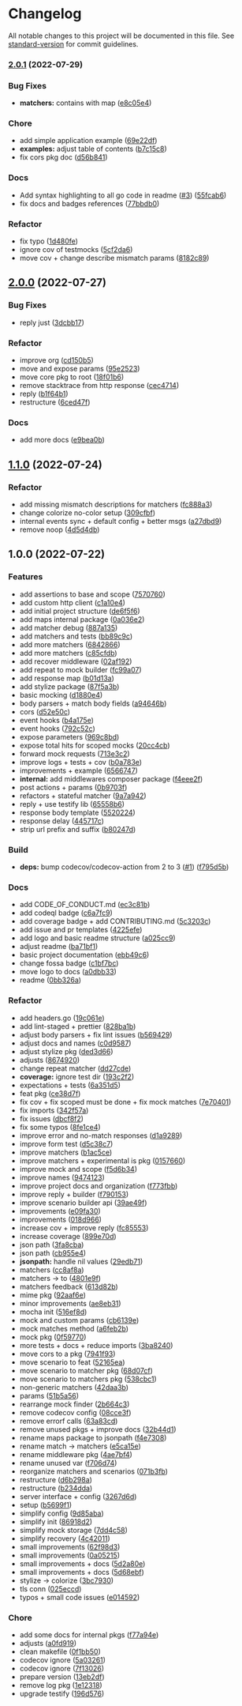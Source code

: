 # Changelog

All notable changes to this project will be documented in this file. See [standard-version](https://github.com/conventional-changelog/standard-version) for commit guidelines.

### [2.0.1](https://github.com/vitorsalgado/mocha/compare/v2.0.0...v2.0.1) (2022-07-29)

### Bug Fixes

- **matchers:** contains with map ([e8c05e4](https://github.com/vitorsalgado/mocha/commit/e8c05e44455a5a055a69b3561f2e674ede8b4019))

### Chore

- add simple application example ([69e22df](https://github.com/vitorsalgado/mocha/commit/69e22df9dfb127f4670b91a00bba44d0fe36a875))
- **examples:** adjust table of contents ([b7c15c8](https://github.com/vitorsalgado/mocha/commit/b7c15c8756acb94dd848358ca57b22792318d3cb))
- fix cors pkg doc ([d56b841](https://github.com/vitorsalgado/mocha/commit/d56b8416be6ec989c136db718ee98b6a22f2efe2))

### Docs

- Add syntax highlighting to all go code in readme ([#3](https://github.com/vitorsalgado/mocha/issues/3)) ([55fcab6](https://github.com/vitorsalgado/mocha/commit/55fcab6f0d0ed6956bbb6de3d834bc40a01e4f72))
- fix docs and badges references ([77bbdb0](https://github.com/vitorsalgado/mocha/commit/77bbdb0249f0cbbd0578664b29d992a99eff5c93))

### Refactor

- fix typo ([1d480fe](https://github.com/vitorsalgado/mocha/commit/1d480feaef07e7ec91a2677959f2bc904afd027e))
- ignore cov of testmocks ([5cf2da6](https://github.com/vitorsalgado/mocha/commit/5cf2da6b0c2f81a3d39fa27b13fb0bd2c46c9f15))
- move cov + change describe mismatch params ([8182c89](https://github.com/vitorsalgado/mocha/commit/8182c8913133f2865238726a5cb577b6946c2cb1))

## [2.0.0](https://github.com/vitorsalgado/mocha/compare/v1.1.0...v2.0.0) (2022-07-27)

### Bug Fixes

- reply just ([3dcbb17](https://github.com/vitorsalgado/mocha/commit/3dcbb17ffe5dcdfbc0a8264745101031d07af3ec))

### Refactor

- improve org ([cd150b5](https://github.com/vitorsalgado/mocha/commit/cd150b59ee1ad58a032be1dc7a5d62f461d175da))
- move and expose params ([95e2523](https://github.com/vitorsalgado/mocha/commit/95e2523b98263abf4942b3450f36ca56c9c1a106))
- move core pkg to root ([18f01b6](https://github.com/vitorsalgado/mocha/commit/18f01b673a9ebecc1fd5d9633a21c8526471d099))
- remove stacktrace from http response ([cec4714](https://github.com/vitorsalgado/mocha/commit/cec47144ba68b47293991eb79677410caad4636f))
- reply ([b1f64b1](https://github.com/vitorsalgado/mocha/commit/b1f64b1357bf8aca143e7969be86831ab104252b))
- restructure ([6ced47f](https://github.com/vitorsalgado/mocha/commit/6ced47ffc002f4338fbb2839f0b17f5d0473a5fd))

### Docs

- add more docs ([e9bea0b](https://github.com/vitorsalgado/mocha/commit/e9bea0bd33eec97d2b572f01149fbcf2b59fab83))

## [1.1.0](https://github.com/vitorsalgado/mocha/compare/v1.0.0...v1.1.0) (2022-07-24)

### Refactor

- add missing mismatch descriptions for matchers ([fc888a3](https://github.com/vitorsalgado/mocha/commit/fc888a34dac86cf0830017c725402276c8d8fd0c))
- change colorize no-color setup ([309cfbf](https://github.com/vitorsalgado/mocha/commit/309cfbf16318b28bcd47742022cddda80e171888))
- internal events sync + default config + better msgs ([a27dbd9](https://github.com/vitorsalgado/mocha/commit/a27dbd9a69267802ebd1ce76958c628e4a4fdcae))
- remove noop ([4d5d4db](https://github.com/vitorsalgado/mocha/commit/4d5d4db07904e3a6b58efc4847c0f1df1bf1003c))

## 1.0.0 (2022-07-22)

### Features

- add assertions to base and scope ([7570760](https://github.com/vitorsalgado/mocha/commit/75707605df90eb6a80dd9aff62dfde98a36cbc7a))
- add custom http client ([c1a10e4](https://github.com/vitorsalgado/mocha/commit/c1a10e426981059baea0b0498ee13d2be0a7f08d))
- add initial project structure ([de6f5f6](https://github.com/vitorsalgado/mocha/commit/de6f5f69beaea0297977fd742dbe815f876a48f8))
- add maps internal package ([0a036e2](https://github.com/vitorsalgado/mocha/commit/0a036e204f01e84bed74f842a0de644a633d32fa))
- add matcher debug ([887a135](https://github.com/vitorsalgado/mocha/commit/887a135b859f4f61c989fea7cef960d9ad9d2de0))
- add matchers and tests ([bb89c9c](https://github.com/vitorsalgado/mocha/commit/bb89c9c56bd320eb29ad94cd88a0ea4dfa8442ee))
- add more matchers ([6842866](https://github.com/vitorsalgado/mocha/commit/6842866f96ccd8c15fba8408c5b85acdfa48cd75))
- add more matchers ([c85cfdb](https://github.com/vitorsalgado/mocha/commit/c85cfdb68bb441b7bcfda69a5f841077c450de8e))
- add recover middleware ([02af192](https://github.com/vitorsalgado/mocha/commit/02af19228a76623cc0da94c8b457388f55d72aed))
- add repeat to mock builder ([fc99a07](https://github.com/vitorsalgado/mocha/commit/fc99a071c6a72e3fca83fb828a0bb3fd7a02294f))
- add response map ([b01d13a](https://github.com/vitorsalgado/mocha/commit/b01d13af5d7b7a2ea80b83e3ccc71ae994ec8d34))
- add stylize package ([87f5a3b](https://github.com/vitorsalgado/mocha/commit/87f5a3b9b459fcac53b8502bc89314f1e27e8cee))
- basic mocking ([d1880e4](https://github.com/vitorsalgado/mocha/commit/d1880e436c7666678e4255017b600a139d2c91c2))
- body parsers + match body fields ([a94646b](https://github.com/vitorsalgado/mocha/commit/a94646b32294d37ad89bf995f32e96a122928847))
- cors ([d52e50c](https://github.com/vitorsalgado/mocha/commit/d52e50c3dbc43a19da730a31cd3221a6f2fcbcb1))
- event hooks ([b4a175e](https://github.com/vitorsalgado/mocha/commit/b4a175e2f8ada35ebbd5d89b241858466cbfaef5))
- event hooks ([792c52c](https://github.com/vitorsalgado/mocha/commit/792c52ca9c4b3d35c8c7ebfc56af43f98d5e1e9f))
- expose parameters ([969c8bd](https://github.com/vitorsalgado/mocha/commit/969c8bd015661d08202529f2e6cb639ec9301842))
- expose total hits for scoped mocks ([20cc4cb](https://github.com/vitorsalgado/mocha/commit/20cc4cb0a66af17b8b761dfe8d6039d3b4665415))
- forward mock requests ([713e3c2](https://github.com/vitorsalgado/mocha/commit/713e3c265c8372640f723ff165018a898e2f606c))
- improve logs + tests + cov ([b0a783e](https://github.com/vitorsalgado/mocha/commit/b0a783e145984f97173e61c88bc9dff89c104fa0))
- improvements + example ([6566747](https://github.com/vitorsalgado/mocha/commit/65667471a786a9c56d8174d98167327f0b4d08d4))
- **internal:** add middlewares composer package ([f4eee2f](https://github.com/vitorsalgado/mocha/commit/f4eee2f65837199d845ac57b3cf4b98c5f8d568b))
- post actions + params ([0b9703f](https://github.com/vitorsalgado/mocha/commit/0b9703f62211cee063b5a068f6e75e3f4015ebf7))
- refactors + stateful matcher ([9a7a942](https://github.com/vitorsalgado/mocha/commit/9a7a942988652f27fdc0ae111c93e773d20e7235))
- reply + use testify lib ([65558b6](https://github.com/vitorsalgado/mocha/commit/65558b6f4cb7931ad3175fda334c2fabfd12c660))
- response body template ([5520224](https://github.com/vitorsalgado/mocha/commit/5520224d271a62546e53f68b3ffde6d4b2ff9435))
- response delay ([445717c](https://github.com/vitorsalgado/mocha/commit/445717c385012d6f51f6b2569698bec395249e67))
- strip url prefix and suffix ([b80247d](https://github.com/vitorsalgado/mocha/commit/b80247d94677840a349b3245c3a39030e4e3f904))

### Build

- **deps:** bump codecov/codecov-action from 2 to 3 ([#1](https://github.com/vitorsalgado/mocha/issues/1)) ([f795d5b](https://github.com/vitorsalgado/mocha/commit/f795d5bbc2df9552c156d1820418b9898d95275b))

### Docs

- add CODE_OF_CONDUCT.md ([ec3c81b](https://github.com/vitorsalgado/mocha/commit/ec3c81b8441c95fd18a2dc1c4a37121485648701))
- add codeql badge ([c6a7fc9](https://github.com/vitorsalgado/mocha/commit/c6a7fc95463b1068aef40b19568b28f88a388daa))
- add coverage badge + add CONTRIBUTING.md ([5c3203c](https://github.com/vitorsalgado/mocha/commit/5c3203c4e13fcb33bf3d1aa64992730c2e0381c0))
- add issue and pr templates ([4225efe](https://github.com/vitorsalgado/mocha/commit/4225efe34909c97c0087396ede701f45258d3a65))
- add logo and basic readme structure ([a025cc9](https://github.com/vitorsalgado/mocha/commit/a025cc92aa761ebe7e8907c81d0453ae1191583c))
- adjust readme ([ba71bf1](https://github.com/vitorsalgado/mocha/commit/ba71bf1c77eaf7ae41683af6d104a61198747e78))
- basic project documentation ([ebb49c6](https://github.com/vitorsalgado/mocha/commit/ebb49c6898caef520784f85267c4a0c003cd7fc8))
- change fossa badge ([c1bf7bc](https://github.com/vitorsalgado/mocha/commit/c1bf7bca90dd4de67e756655538b482e50a74e4c))
- move logo to docs ([a0dbb33](https://github.com/vitorsalgado/mocha/commit/a0dbb33179cd8a37ae04295f805a670c9b43c92d))
- readme ([0bb326a](https://github.com/vitorsalgado/mocha/commit/0bb326ac3b54e6d8832a35dde2cfdbe8ecdcd0e2))

### Refactor

- add headers.go ([19c061e](https://github.com/vitorsalgado/mocha/commit/19c061ee6d0d7114ce8333eca5562fad4f9ed926))
- add lint-staged + prettier ([828ba1b](https://github.com/vitorsalgado/mocha/commit/828ba1b5a1f2d7cf118e9fd583bd5bf201f8b6aa))
- adjust body parsers + fix lint issues ([b569429](https://github.com/vitorsalgado/mocha/commit/b569429026356861434880834d1450341b2e27f1))
- adjust docs and names ([c0d9587](https://github.com/vitorsalgado/mocha/commit/c0d9587283e2ef7942aa693c434a444892c7cf54))
- adjust stylize pkg ([ded3d66](https://github.com/vitorsalgado/mocha/commit/ded3d6624b1dacf989c60f88f912ccadbfc6564d))
- adjusts ([8674920](https://github.com/vitorsalgado/mocha/commit/8674920fa9eb6864af4275665c188a0e23f999b6))
- change repeat matcher ([dd27cde](https://github.com/vitorsalgado/mocha/commit/dd27cde3d04233462814c1fec9040d56cb7bd9dc))
- **coverage:** ignore test dir ([193c2f2](https://github.com/vitorsalgado/mocha/commit/193c2f21e7aef2e215c85d446053184cd42ede2f))
- expectations + tests ([6a351d5](https://github.com/vitorsalgado/mocha/commit/6a351d5752f61481353ccba645c1fcd7550bd19c))
- feat pkg ([ce38d7f](https://github.com/vitorsalgado/mocha/commit/ce38d7fad3d407c4780b507da9012e3853a39ae6))
- fix cov + fix scoped must be done + fix mock matches ([7e70401](https://github.com/vitorsalgado/mocha/commit/7e704017cafbb553c9142b57d6b0ae681ab97d81))
- fix imports ([342f57a](https://github.com/vitorsalgado/mocha/commit/342f57acc2d5eebb1c0c30dc9091beb25c32c97e))
- fix issues ([dbcf8f2](https://github.com/vitorsalgado/mocha/commit/dbcf8f24ebf007c6edccf3f677aae576faf13e2f))
- fix some typos ([8fe1ce4](https://github.com/vitorsalgado/mocha/commit/8fe1ce46be001235622b48b8f254bb5098391a35))
- improve error and no-match responses ([d1a9289](https://github.com/vitorsalgado/mocha/commit/d1a92895cf3e3a9afbcf1287c9faa146f0df1bbc))
- improve form test ([d5c38c7](https://github.com/vitorsalgado/mocha/commit/d5c38c7bb59a73505094da19c309379edd075d91))
- improve matchers ([b1ac5ce](https://github.com/vitorsalgado/mocha/commit/b1ac5ce2a1a7058c5dcff06771801ad9592f7a81))
- improve matchers + experimental is pkg ([0157660](https://github.com/vitorsalgado/mocha/commit/015766004ae62a5f5e02a28861fb447bdf7bdbe6))
- improve mock and scope ([f5d6b34](https://github.com/vitorsalgado/mocha/commit/f5d6b34d00e09f4190ecf90d2ff9583bebd8ae84))
- improve names ([9474123](https://github.com/vitorsalgado/mocha/commit/94741230a82aaf9587ba3f8fdb95a00b0fb9398b))
- improve project docs and organization ([f773fbb](https://github.com/vitorsalgado/mocha/commit/f773fbb921755eaf5a45dc044076dc1852f10261))
- improve reply + builder ([f790153](https://github.com/vitorsalgado/mocha/commit/f79015363a2115e65193f484e7732ee8f27a6d4b))
- improve scenario builder api ([39ae49f](https://github.com/vitorsalgado/mocha/commit/39ae49f01811f838e9c6de63932e7d224ff431af))
- improvements ([e09fa30](https://github.com/vitorsalgado/mocha/commit/e09fa30d7b4513742e130c71513b02e59cc58aa1))
- improvements ([018d966](https://github.com/vitorsalgado/mocha/commit/018d966fd523a064a454323897d2f02649f53a62))
- increase cov + improve reply ([fc85553](https://github.com/vitorsalgado/mocha/commit/fc855530d1f7b9d353bc8826af0929c39365f317))
- increase coverage ([899e70d](https://github.com/vitorsalgado/mocha/commit/899e70dffcb2f6a6205ff521f95e7cf7cc073f14))
- json path ([3fa8cba](https://github.com/vitorsalgado/mocha/commit/3fa8cbadae4499b202b8aa4f8a577457204c6792))
- json path ([cb955e4](https://github.com/vitorsalgado/mocha/commit/cb955e4ffccb017b8aa8bc76749ef01814ca98eb))
- **jsonpath:** handle nil values ([29edb71](https://github.com/vitorsalgado/mocha/commit/29edb7134b5c15150955ae84a94795b71965aef9))
- matchers ([cc8af8a](https://github.com/vitorsalgado/mocha/commit/cc8af8a12ec2acd540e573bd42e6000bdbedc1c2))
- matchers -> to ([4801e9f](https://github.com/vitorsalgado/mocha/commit/4801e9f673863925e306cbed22683f044c3cd04f))
- matchers feedback ([613d82b](https://github.com/vitorsalgado/mocha/commit/613d82b522c335c8d6e956a95e9f5bf5d6294f7b))
- mime pkg ([92aaf6e](https://github.com/vitorsalgado/mocha/commit/92aaf6e55d0a81feb5af7f1450c4cb6fb0c51458))
- minor improvements ([ae8eb31](https://github.com/vitorsalgado/mocha/commit/ae8eb31e9ecc65be893b7215abd67e62c2e9b2d8))
- mocha init ([516ef8d](https://github.com/vitorsalgado/mocha/commit/516ef8d2d197d4b0318fc3d391ae1db172875f79))
- mock and custom params ([cb6139e](https://github.com/vitorsalgado/mocha/commit/cb6139ef1d5e8f90d588e1fd1ceb944c4ed05543))
- mock matches method ([a6feb2b](https://github.com/vitorsalgado/mocha/commit/a6feb2be32c2dcf5a96d3c8d81d9cd214aa23983))
- mock pkg ([0f59770](https://github.com/vitorsalgado/mocha/commit/0f59770d57f8dcc0b524bbb9db284abbd0535c06))
- more tests + docs + reduce imports ([3ba8240](https://github.com/vitorsalgado/mocha/commit/3ba82409f05a84439138a3585ee1e6c6a5d1dba8))
- move cors to a pkg ([7941f93](https://github.com/vitorsalgado/mocha/commit/7941f93b408e53e65e75f5b7c15e4b2c9ef1be95))
- move scenario to feat ([52165ea](https://github.com/vitorsalgado/mocha/commit/52165eac06102c46cf8384687ea95df2b4884a73))
- move scenario to matcher pkg ([68d07cf](https://github.com/vitorsalgado/mocha/commit/68d07cf1a37de93189782403c0b5b295ee403c2c))
- move scenario to matchers pkg ([538cbc1](https://github.com/vitorsalgado/mocha/commit/538cbc15b4eabd082eeb0e5548b9fd1bfff73f82))
- non-generic matchers ([42daa3b](https://github.com/vitorsalgado/mocha/commit/42daa3b949b7c2e610a53ce941948d2a5bdcb895))
- params ([51b5a56](https://github.com/vitorsalgado/mocha/commit/51b5a561be1fe3491b18b5e10cf0ce0e20199aff))
- rearrange mock finder ([2b664c3](https://github.com/vitorsalgado/mocha/commit/2b664c3fc8dae71860daa1637e7cb1dc846845bc))
- remove codecov config ([08cce3f](https://github.com/vitorsalgado/mocha/commit/08cce3f5e4873d135a44ca8ab3f3232aff2cc554))
- remove errorf calls ([63a83cd](https://github.com/vitorsalgado/mocha/commit/63a83cd49cdd47a9ca207e855915eb030174a20c))
- remove unused pkgs + improve docs ([32b44d1](https://github.com/vitorsalgado/mocha/commit/32b44d1051a2f3246c3e51e84a16a6a7e9e7013a))
- rename maps package to jsonpath ([f4e7308](https://github.com/vitorsalgado/mocha/commit/f4e7308398d43be16d6f24df0180cd0860b71328))
- rename match -> matchers ([e5ca15e](https://github.com/vitorsalgado/mocha/commit/e5ca15ee2eed5b9a57ce16ac8275619c6769f736))
- rename middleware pkg ([4ae7bf4](https://github.com/vitorsalgado/mocha/commit/4ae7bf46f53e7ae36c50e415bbf630fb5a292444))
- rename unused var ([f706d74](https://github.com/vitorsalgado/mocha/commit/f706d74c5752f7fce0829a82232385fd5b6dedbb))
- reorganize matchers and scenarios ([071b3fb](https://github.com/vitorsalgado/mocha/commit/071b3fb5d7edb4f5ce825f2f97fbc85d13bc3cfa))
- restructure ([d6b298a](https://github.com/vitorsalgado/mocha/commit/d6b298ab4ec745f9453ecb84e9635c2fdac8d5f2))
- restructure ([b234dda](https://github.com/vitorsalgado/mocha/commit/b234ddab0a8a74e26f6d2004f48e3261891e8e01))
- server interface + config ([3267d6d](https://github.com/vitorsalgado/mocha/commit/3267d6d6327dcd09c60fa38e348d28887d05d32d))
- setup ([b5699f1](https://github.com/vitorsalgado/mocha/commit/b5699f183fd082bcf822564a0bad1a2cf8dce646))
- simplify config ([9d85aba](https://github.com/vitorsalgado/mocha/commit/9d85abae72f131acb85255142471dadd80c90426))
- simplify init ([86918d2](https://github.com/vitorsalgado/mocha/commit/86918d285c8164021e366be193fa2eefad4f5ce3))
- simplify mock storage ([7dd4c58](https://github.com/vitorsalgado/mocha/commit/7dd4c58906339267a0e886dfdafe88b5373bc091))
- simplify recovery ([4c42011](https://github.com/vitorsalgado/mocha/commit/4c420119408c607fbd4c24d6ecfbebefde3cc96d))
- small improvements ([62f98d3](https://github.com/vitorsalgado/mocha/commit/62f98d32307fb02b266c8f6ce5e1c0be81b77095))
- small improvements ([0a05215](https://github.com/vitorsalgado/mocha/commit/0a0521546a058aa39d6e0f0f7b3c97450abc144f))
- small improvements + docs ([5d2a80e](https://github.com/vitorsalgado/mocha/commit/5d2a80e81f399c6c49a8400d53bc978a462ee7a1))
- small improvements + docs ([5d68ebf](https://github.com/vitorsalgado/mocha/commit/5d68ebf653ec502f2ff1e87ce4352e3aa2141206))
- stylize -> colorize ([3bc7930](https://github.com/vitorsalgado/mocha/commit/3bc7930cfbf36fb6d03a2c477ad384959550475c))
- tls conn ([025eccd](https://github.com/vitorsalgado/mocha/commit/025eccdeba6ea9089acf06ec8835432ef9bde44b))
- typos + small code issues ([e014592](https://github.com/vitorsalgado/mocha/commit/e0145927c9d0eb7bc01560b794dd22ef6dc2157c))

### Chore

- add some docs for internal pkgs ([f77a94e](https://github.com/vitorsalgado/mocha/commit/f77a94e5fe38a1d50d4883ed8fa13f5564454a96))
- adjusts ([a0fd919](https://github.com/vitorsalgado/mocha/commit/a0fd91933c89fc288c8b95d53656be9f850c9a77))
- clean makefile ([0f1bb50](https://github.com/vitorsalgado/mocha/commit/0f1bb502c3302df2a6abbaa5d4ba2172da10228f))
- codecov ignore ([5a03261](https://github.com/vitorsalgado/mocha/commit/5a03261fe7e38b58a31f6f92281a1e4da7928ac5))
- codecov ignore ([7f13026](https://github.com/vitorsalgado/mocha/commit/7f13026cfb90c78969b6a78a509b9fdda80021e7))
- prepare version ([13eb2df](https://github.com/vitorsalgado/mocha/commit/13eb2dfe64528ceab70ae16919583f184f5488bf))
- remove log pkg ([1e12318](https://github.com/vitorsalgado/mocha/commit/1e12318596dee6c00eb2ad6107d23e7f9a84b8e9))
- upgrade testify ([196d576](https://github.com/vitorsalgado/mocha/commit/196d576ce2aaeda88ae562d8068789c8c2b48a0d))
